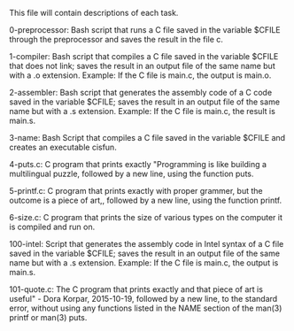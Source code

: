 This file will contain descriptions of each task.


0-preprocessor: Bash script that runs a C file saved in the variable $CFILE through the preprocessor and saves the result in the file c.


1-compiler: Bash script that compiles a C file saved in the variable $CFILE that does not link; saves the result in an output file of the same name but with a .o extension.
Example: If the C file is main.c, the output is main.o.


2-assembler: Bash script that generates the assembly code of a C code saved in the variable $CFILE; saves the result in an output file of the same name but with a .s extension.
Example: If the C file is main.c, the result is main.s.

3-name: Bash Script that compiles a C file saved in the variable $CFILE and creates an executable cisfun.


4-puts.c: C program that prints exactly "Programming is like building a multilingual puzzle, followed by a new line, using the function puts.


5-printf.c: C program that prints exactly with proper grammer, but the outcome is a piece of art,, followed by a new line, using the function printf.


6-size.c: C program that prints the size of various types on the computer it is compiled and run on.


100-intel: Script that generates the assembly code in Intel syntax of a C file saved in the variable $CFILE; saves the result in an output file of the same name but with a .s extension.
Example: If the C file is main.c, the output is main.s.

101-quote.c: The C program that prints exactly and that piece of art is useful" - Dora Korpar, 2015-10-19, followed by a new line, to the standard error, without using any functions listed in the NAME section of the man(3) printf or man(3) puts.






